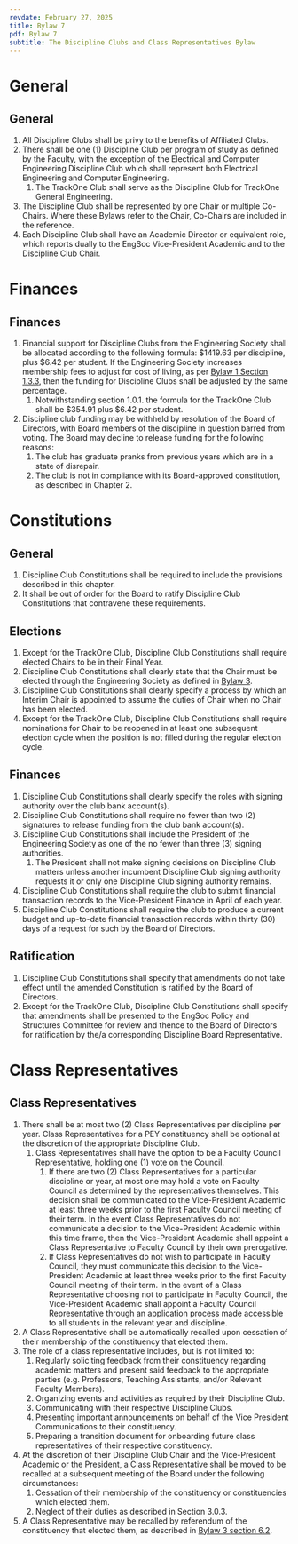 ```yaml
---
revdate: February 27, 2025
title: Bylaw 7
pdf: Bylaw 7
subtitle: The Discipline Clubs and Class Representatives Bylaw
---
```


# General

## General
1. All Discipline Clubs shall be privy to the benefits of Affiliated Clubs.
1. There shall be one (1) Discipline Club per program of study as defined by the Faculty, with the exception of the Electrical and Computer Engineering Discipline Club which shall represent both Electrical Engineering and Computer Engineering.
   1. The TrackOne Club shall serve as the Discipline Club for TrackOne General Engineering.
1. The Discipline Club shall be represented by one Chair or multiple Co-Chairs. Where these Bylaws refer to the Chair, Co-Chairs are included in the reference.
1. Each Discipline Club shall have an Academic Director or equivalent role, which reports dually to the EngSoc Vice-President Academic and to the Discipline Club Chair.

# Finances

## Finances
1. Financial support for Discipline Clubs from the Engineering Society shall be allocated according to the following formula: $1419.63 per discipline, plus $6.42 per student. If the Engineering Society increases membership fees to adjust for cost of living, as per [Bylaw 1 Section 1.3.3](bylaw-1.md), then the funding for Discipline Clubs shall be adjusted by the same percentage.
   1. Notwithstanding section 1.0.1. the formula for the TrackOne Club shall be $354.91 plus $6.42 per student.
1. Discipline club funding may be withheld by resolution of the Board of Directors, with Board members of the discipline in question barred from voting. The Board may decline to release funding for the following reasons:
   1. The club has graduate pranks from previous years which are in a state of disrepair.
   1. The club is not in compliance with its Board-approved constitution, as described in Chapter 2.

# Constitutions

## General
1. Discipline Club Constitutions shall be required to include the provisions described in this chapter.
1. It shall be out of order for the Board to ratify Discipline Club Constitutions that contravene these requirements.

## Elections
1. Except for the TrackOne Club, Discipline Club Constitutions shall require elected Chairs to be in their Final Year.
1. Discipline Club Constitutions shall clearly state that the Chair must be elected through the Engineering Society as defined in [Bylaw 3](bylaw-3.md).
1. Discipline Club Constitutions shall clearly specify a process by which an Interim Chair is appointed to assume the duties of Chair when no Chair has been elected.
1. Except for the TrackOne Club, Discipline Club Constitutions shall require nominations for Chair to be reopened in at least one subsequent election cycle when the position is not filled during the regular election cycle.

## Finances
1. Discipline Club Constitutions shall clearly specify the roles with signing authority over the club bank account(s).
1. Discipline Club Constitutions shall require no fewer than two (2) signatures to release funding from the club bank account(s).
1. Discipline Club Constitutions shall include the President of the Engineering Society as one of the no fewer than three (3) signing authorities.
   1. The President shall not make signing decisions on Discipline Club matters unless another incumbent Discipline Club signing authority requests it or only one Discipline Club signing authority remains.
1. Discipline Club Constitutions shall require the club to submit financial transaction records to the Vice-President Finance in April of each year.
1. Discipline Club Constitutions shall require the club to produce a current budget and up-to-date financial transaction records within thirty (30) days of a request for such by the Board of Directors.

## Ratification
1. Discipline Club Constitutions shall specify that amendments do not take effect until the amended Constitution is ratified by the Board of Directors.
1. Except for the TrackOne Club, Discipline Club Constitutions shall specify that amendments shall be presented to the EngSoc Policy and Structures Committee for review and thence to the Board of Directors for ratification by the/a corresponding Discipline Board Representative.

# Class Representatives

## Class Representatives
1. There shall be at most two (2) Class Representatives per discipline per year. Class Representatives for a PEY constituency shall be optional at the discretion of the appropriate Discipline Club.
   1. Class Representatives shall have the option to be a Faculty Council Representative, holding one (1) vote on the Council.
      1. If there are two (2) Class Representatives for a particular discipline or year, at most one may hold a vote on Faculty Council as determined by the representatives themselves. This decision shall be communicated to the Vice-President Academic at least three weeks prior to  the first Faculty Council meeting of their term. In the event Class Representatives do not communicate a decision to the Vice-President Academic within this time frame, then the Vice-President Academic shall appoint a Class Representative to Faculty Council by their own prerogative.
      1. If Class Representatives do not wish to participate in Faculty Council, they must communicate this decision to the Vice-President Academic at least three weeks prior to the first Faculty Council meeting of their term. In the event of a Class Representative choosing not to participate in Faculty Council, the Vice-President Academic shall appoint a Faculty Council Representative through an application process made accessible to all students in the relevant year and discipline.
1. A Class Representative shall be automatically recalled upon cessation of their membership of the constituency that elected them.
1. The role of a class representative includes, but is not limited to:
   1. Regularly soliciting feedback from their constituency regarding academic matters and present said feedback to the appropriate parties (e.g. Professors, Teaching Assistants, and/or Relevant Faculty Members).
   1. Organizing events and activities as required by their Discipline Club.
   1. Communicating with their respective Discipline Clubs.
   1. Presenting important announcements on behalf of the Vice President Communications to their constituency.
   1. Preparing a transition document for onboarding future class representatives of their respective constituency.
1. At the discretion of their Discipline Club Chair and the Vice-President Academic or the President, a Class Representative shall be moved to be recalled at a subsequent meeting of the Board under the following circumstances:
   1. Cessation of their membership of the constituency or constituencies which elected them.
   1. Neglect of their duties as described in Section 3.0.3.
1. A Class Representative may be recalled by referendum of the constituency that elected them, as described in [Bylaw 3 section 6.2](bylaw-3.md).
